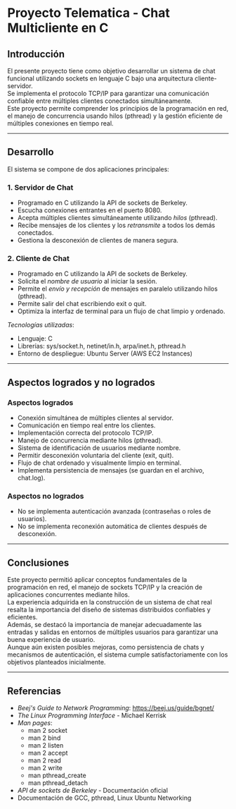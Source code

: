 # Proyecto Telematica - Chat Multicliente en C

## Introducción

El presente proyecto tiene como objetivo desarrollar un sistema de chat funcional utilizando sockets en lenguaje C bajo una arquitectura cliente-servidor.  
Se implementa el protocolo TCP/IP para garantizar una comunicación confiable entre múltiples clientes conectados simultáneamente.  
Este proyecto permite comprender los principios de la programación en red, el manejo de concurrencia usando hilos (pthread) y la gestión eficiente de múltiples conexiones en tiempo real.

---

## Desarrollo

El sistema se compone de dos aplicaciones principales:

### 1. Servidor de Chat
- Programado en C utilizando la API de sockets de Berkeley.
- Escucha conexiones entrantes en el puerto 8080.
- Acepta múltiples clientes simultáneamente utilizando *hilos* (pthread).
- Recibe mensajes de los clientes y los *retransmite* a todos los demás conectados.
- Gestiona la desconexión de clientes de manera segura.

### 2. Cliente de Chat
- Programado en C utilizando la API de sockets de Berkeley.
- Solicita el *nombre de usuario* al iniciar la sesión.
- Permite el *envío y recepción* de mensajes en paralelo utilizando hilos (pthread).
- Permite salir del chat escribiendo exit o quit.
- Optimiza la interfaz de terminal para un flujo de chat limpio y ordenado.

*Tecnologías utilizadas*:
- Lenguaje: C
- Librerías: sys/socket.h, netinet/in.h, arpa/inet.h, pthread.h
- Entorno de despliegue: Ubuntu Server (AWS EC2 Instances)

---

## Aspectos logrados y no logrados

### Aspectos logrados
- Conexión simultánea de múltiples clientes al servidor.
- Comunicación en tiempo real entre los clientes.
- Implementación correcta del protocolo TCP/IP.
- Manejo de concurrencia mediante hilos (pthread).
- Sistema de identificación de usuarios mediante nombre.
- Permitir desconexión voluntaria del cliente (exit, quit).
- Flujo de chat ordenado y visualmente limpio en terminal.
- Implementa persistencia de mensajes (se guardan en el archivo, chat.log).


### Aspectos no logrados
- No se implementa autenticación avanzada (contraseñas o roles de usuarios).
- No se implementa reconexión automática de clientes después de desconexión.

---

## Conclusiones

Este proyecto permitió aplicar conceptos fundamentales de la programación en red, el manejo de sockets TCP/IP y la creación de aplicaciones concurrentes mediante hilos.  
La experiencia adquirida en la construcción de un sistema de chat real resalta la importancia del diseño de sistemas distribuidos confiables y eficientes.  
Además, se destacó la importancia de manejar adecuadamente las entradas y salidas en entornos de múltiples usuarios para garantizar una buena experiencia de usuario.  
Aunque aún existen posibles mejoras, como persistencia de chats y mecanismos de autenticación, el sistema cumple satisfactoriamente con los objetivos planteados inicialmente.

---

## Referencias

- *Beej's Guide to Network Programming*: https://beej.us/guide/bgnet/
- *The Linux Programming Interface* - Michael Kerrisk
- *Man pages*:
  - man 2 socket
  - man 2 bind
  - man 2 listen
  - man 2 accept
  - man 2 read
  - man 2 write
  - man pthread_create
  - man pthread_detach
- *API de sockets de Berkeley* - Documentación oficial
- Documentación de GCC, pthread, Linux Ubuntu Networking
